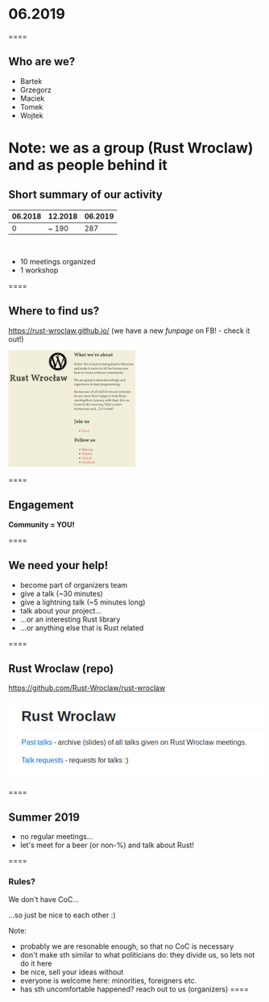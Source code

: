 # 06.2019
====

## Who are we?

* Bartek
* Grzegorz 
* Maciek
* Tomek
* Wojtek

Note:
we as a group (Rust Wroclaw)
and as people behind it
====

## Short summary of our activity

|06.2018 | 12.2018 | 06.2019 |
|--------|---------|---------|
| 0 |~ 190 | 287 |

<br>

* 10 meetings organized
* 1 workshop

====

## Where to find us?

https://rust-wroclaw.github.io/
(we have a new *funpage* on FB! - check it out!)

<img src="slides/rust-wroclaw-github.png" width="50%" height="50%"></img>

====

## Engagement

**Community = YOU!**

====

## We need your help!

* become part of organizers team
* give a talk (~30 minutes)
* give a lightning talk (~5 minutes long)
* talk about your project...
* ...or an interesting Rust library
* ...or anything else that is Rust related

====

## Rust Wroclaw (repo)

https://github.com/Rust-Wroclaw/rust-wroclaw

<img src="slides/rust-wroclaw-repo.png"></img>

====

## Summer 2019

* no regular meetings...
* let's meet for a beer (or non-%) and talk about Rust!

====

### Rules?

We don't have CoC...

...so just be nice to each other :)

Note:
- probably we are resonable enough, so that no CoC is necessary
- don't make sth similar to what politicians do: they divide us, so lets not do it here
- be nice, sell your ideas without 
- everyone is welcome here: minorities, foreigners etc.
- has sth uncomfortable happened? reach out to us (organizers)
====
